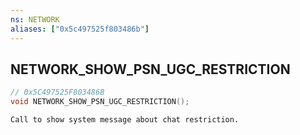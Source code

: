 ```yaml
---
ns: NETWORK
aliases: ["0x5c497525f803486b"]
---
```

## NETWORK_SHOW_PSN_UGC_RESTRICTION

```c
// 0x5C497525F803486B
void NETWORK_SHOW_PSN_UGC_RESTRICTION();
```

```
Call to show system message about chat restriction.
```

